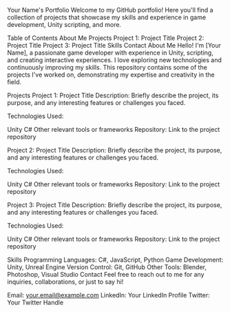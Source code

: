 Your Name's Portfolio
Welcome to my GitHub portfolio! Here you'll find a collection of projects that showcase my skills and experience in game development, Unity scripting, and more.

Table of Contents
About Me
Projects
Project 1: Project Title
Project 2: Project Title
Project 3: Project Title
Skills
Contact
About Me
Hello! I'm [Your Name], a passionate game developer with experience in Unity, scripting, and creating interactive experiences. I love exploring new technologies and continuously improving my skills. This repository contains some of the projects I've worked on, demonstrating my expertise and creativity in the field.

Projects
Project 1: Project Title
Description:
Briefly describe the project, its purpose, and any interesting features or challenges you faced.

Technologies Used:

Unity
C#
Other relevant tools or frameworks
Repository:
Link to the project repository

Project 2: Project Title
Description:
Briefly describe the project, its purpose, and any interesting features or challenges you faced.

Technologies Used:

Unity
C#
Other relevant tools or frameworks
Repository:
Link to the project repository

Project 3: Project Title
Description:
Briefly describe the project, its purpose, and any interesting features or challenges you faced.

Technologies Used:

Unity
C#
Other relevant tools or frameworks
Repository:
Link to the project repository

Skills
Programming Languages: C#, JavaScript, Python
Game Development: Unity, Unreal Engine
Version Control: Git, GitHub
Other Tools: Blender, Photoshop, Visual Studio
Contact
Feel free to reach out to me for any inquiries, collaborations, or just to say hi!

Email: your.email@example.com
LinkedIn: Your LinkedIn Profile
Twitter: Your Twitter Handle

